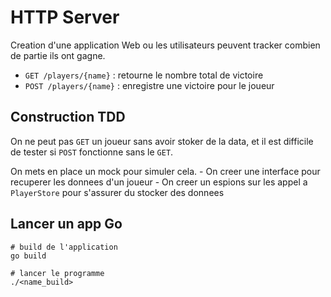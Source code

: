 # HTTP Server

Creation d'une application Web ou les utilisateurs peuvent tracker combien de partie ils ont gagne.

- `GET /players/{name}` : retourne le nombre total de victoire
- `POST /players/{name}` : enregistre une victoire pour le joueur

## Construction TDD

On ne peut pas `GET` un joueur sans avoir stoker de la data, et il est difficile de tester si `POST` fonctionne sans le `GET`.

On mets en place un mock pour simuler cela.
    - On creer une interface pour recuperer les donnees d'un joueur
    - On creer un espions sur les appel a `PlayerStore` pour s'assurer du stocker des donnees

## Lancer un app Go 

```shell
# build de l'application
go build 

# lancer le programme
./<name_build>
```
